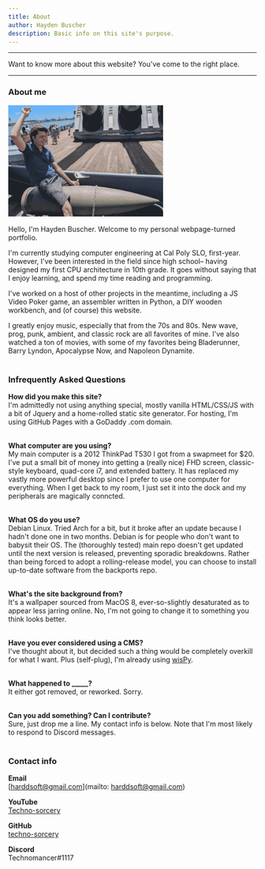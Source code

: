 ```yaml
---
title: About
author: Hayden Buscher
description: Basic info on this site's purpose.
---
```


<div class="border header">
<hr>
<p>Want to know more about this website? You've come to the right place.
</p>
<hr>
</div>

### About me
<p><img style="max-height:225px" src="files/images/me.png" alt="Photo of me riding an artillary cannon on the USS Missouri."></p>

Hello, I'm Hayden Buscher. Welcome to my personal webpage-turned portfolio.

I'm currently studying computer engineering at Cal Poly SLO, first-year. However, I've been interested in the field since high school– having designed my first CPU architecture in 10th grade. It goes without saying that I enjoy learning, and spend my time reading and programming.

I've worked on a host of other projects in the meantime, including a JS Video Poker game, an assembler written in Python, a DIY wooden workbench, and (of course) this website.

I greatly enjoy music, especially that from the 70s and 80s. New wave, prog, punk, ambient, and classic rock are all favorites of mine. I've also watched a ton of movies, with some of my favorites being Bladerunner, Barry Lyndon, Apocalypse Now, and Napoleon Dynamite.<br><br>

### Infrequently Asked Questions

**How did you make this site?**  
I'm admittedly not using anything special, mostly vanilla HTML/CSS/JS with a bit of Jquery and a home-rolled static site generator. For hosting, I'm using GitHub Pages with a GoDaddy .com domain.<br><br>

**What computer are you using?**  
My main computer is a 2012 ThinkPad T530 I got from a swapmeet for $20. I've put a small bit of money into getting a (really nice) FHD screen, classic-style keyboard, quad-core i7, and extended battery. It has replaced my vastly more powerful desktop since I prefer to use one computer for everything. When I get back to my room, I just set it into the dock and my peripherals are magically conncted.<br><br>

**What OS do you use?**  
Debian Linux. Tried Arch for a bit, but it broke after an update because I hadn't done one in two months. Debian is for people who don't want to babysit their OS. The (thoroughly tested) main repo doesn't get updated until the next version is released, preventing sporadic breakdowns. Rather than being forced to adopt a rolling-release model, you can choose to install up-to-date software from the backports repo.<br><br>

**What's the site background from?**  
It's a wallpaper sourced from MacOS 8, ever-so-slightly desaturated as to appear less jarring online. No, I'm not going to change it to something you think looks better.<br><br>

**Have you ever considered using a CMS?**  
I've thought about it, but decided such a thing would be completely overkill for what I want. Plus (self-plug), I'm already using [wisPy](/projects/wispy.html).<br><br>

**What happened to _____?**  
It either got removed, or reworked. Sorry.<br><br>

**Can you add something? Can I contribute?**  
Sure, just drop me a line. My contact info is below. Note that I'm most likely to respond to Discord messages.<br><br>

### Contact info

**Email**<br>
[harddsoft@gmail.com](mailto: harddsoft@gmail.com)

**YouTube**<br>
[Techno-sorcery](https://www.youtube.com/channel/UC0kihtgYtJHA7ZHQloiz2jA)

**GitHub**<br>
[techno-sorcery](https://github.com/techno-sorcery)

**Discord**<br>
Technomancer#1117